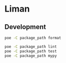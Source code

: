 # Liman

## Development

```bash
poe -C package_path format

poe -C package_path lint
poe -C package_path test
poe -C package_path mypy
```
